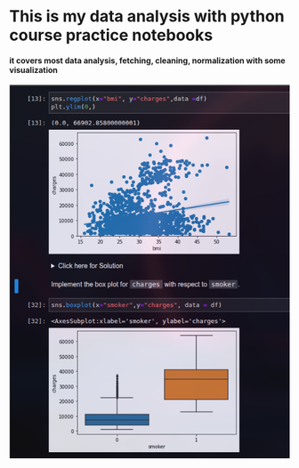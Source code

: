# This is my data analysis with python course practice notebooks
#### it covers most data analysis, fetching, cleaning, normalization with some visualization
![Data analysis](dataanalysis.png)
